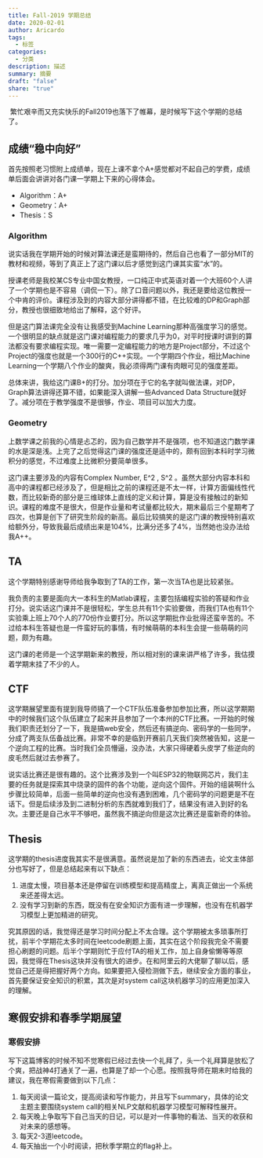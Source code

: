 ```yaml
---
title: Fall-2019 学期总结
date: 2020-02-01
author: Aricardo
tags:
  - 标签
categories:
  - 分类
description: 描述
summary: 摘要
draft: "false"
share: "true"
---
```


 繁忙艰辛而又充实快乐的Fall2019也落下了帷幕，是时候写下这个学期的总结了。

## **成绩“稳中向好”**

首先按照老习惯附上成绩单，现在上课不拿个A+感觉都对不起自己的学费，成绩单后面会讲讲对各门课一学期上下来的心得体会。

- Algorithm：A+
- Geometry：A+
- Thesis：S

### **Algorithm**

说实话我在学期开始的时候对算法课还是蛮期待的，然后自己也看了一部分MIT的教材和视频，等到了真正上了这门课以后才感觉到这门课其实蛮“水”的。

授课老师是我校某CS专业中国女教授，一口纯正中式英语对着一个大班60个人讲了一个学期也是不容易（调侃一下）。除了口音问题以外，我还是要给这位教授一个中肯的评价。课程涉及到的内容大部分讲得都不错，在比较难的DP和Graph部分，教授也很细致地给出了解释，这个好评。

但是这门算法课完全没有让我感受到Machine Learning那种高强度学习的感觉。一个很明显的缺点就是这门课对编程能力的要求几乎为0，对平时授课时讲到的算法都没有要求编程实现。唯一需要一定编程能力的地方是Project部分，不过这个Project的强度也就是一个300行的C++实现。一个学期四个作业，相比Machine Learning一个学期八个作业的酸爽，我必须得两门课有肉眼可见的强度差距。

总体来讲，我给这门课B+的打分。加分项在于它的名字就叫做法课，对DP，Graph算法讲得还算不错，如果能深入讲解一些Advanced Data Structure就好了。减分项在于教学强度不是很够，作业、项目可以加大力度。

### **Geometry**

上数学课之前我的心情是忐忑的，因为自己数学并不是强项，也不知道这门数学课的水是深是浅。上完了之后觉得这门课的强度还是适中的，颇有回到本科时学习微积分的感觉，不过难度上比微积分要简单很多。

这门课主要涉及的内容有Complex Number, E^2 , S^2 。虽然大部分内容本科和高中的课程都已经涉及了，但是相比之前的课程还是不太一样，计算方面偏线性代数，而比较新奇的部分是三维球体上直线的定义和计算，算是没有接触过的新知识。课程的难度不是很大，但是作业量和考试量都比较大，期末最后三个星期考了四次，也算是创下了研究生阶段的新高。最后比较搞笑的是这门课的教授特别喜欢给额外分，导致我最后成绩出来是104%，比满分还多了4%，当然她也没办法给我A++。

## **TA**

这个学期特别感谢导师给我争取到了TA的工作，第一次当TA也是比较紧张。

我负责的主要是面向大一本科生的Matlab课程，主要包括编程实验的答疑和作业打分。说实话这门课并不是很轻松，学生总共有11个实验要做，而我们TA也有11个实验乘上班上70个人的770份作业要打分。所以这学期批作业批得还蛮辛苦的。不过给本科生答疑也是一件蛮好玩的事情，有时候萌萌的本科生会提一些萌萌的问题，颇为有趣。

这门课的老师是一个这学期新来的教授，所以相对别的课来讲严格了许多，我估摸着学期末挂了不少的人。

## **CTF**

这学期展望里面有提到我导师搞了一个CTF队伍准备参加参加比赛，所以这学期期中的时候我们这个队伍建立了起来并且参加了一个本州的CTF比赛。一开始的时候我们职责还划分了一下，我是搞web安全，然后还有搞逆向、密码学的一些同学，分成了两支队伍备战比赛。非常不幸的是临到开赛前几天我们突然被告知，这是一个逆向工程的比赛。当时我们全员懵逼，没办法，大家只得硬着头皮学了些逆向的皮毛然后就过去参赛了。

说实话比赛还是很有趣的。这个比赛涉及到一个叫ESP32的物联网芯片，我们主要的任务就是探索其中烧录的固件的各个功能，逆向这个固件。开始的组装啊什么步骤比较简单，后面一些简单的逆向也没有遇到困难，几个密码学的问题更是不在话下。但是后续涉及到二进制分析的东西就难到我们了，结果没有进入到好的名次。主要还是自己水平不够吧，虽然我不搞逆向但是这次比赛还是蛮新奇的体验。

## **Thesis**

这学期的thesis进度我其实不是很满意。虽然说是加了新的东西进去，论文主体部分也写好了，但是总结起来有以下缺点：

1. 进度太慢，项目基本还是停留在训练模型和提高精度上，离真正做出一个系统来还差得太远。
2. 没有学习到新的东西，既没有在安全知识方面有进一步理解，也没有在机器学习模型上更加精进的研究。

究其原因的话，我觉得还是学习时间分配上不太合理。这个学期被太多琐事所打扰，前半个学期花太多时间在leetcode刷题上面，其实在这个阶段我完全不需要担心刷题的问题。后半个学期则忙于应付TA的相关工作，加上自身偷懒等等原因，我觉得在Thesis这块并没有很大的进步。在和阿里云的大佬聊了聊以后，感觉自己还是得把握好两个方向。如果要把入侵检测做下去，继续安全方面的事业，首先要保证安全知识的积累，其次是对system call这块机器学习的应用更加深入的理解。

## **寒假安排和春季学期展望**

### **寒假安排**

写下这篇博客的时候不知不觉寒假已经过去快一个礼拜了，头一个礼拜算是放松了个爽，把战神4打通关了一遍，也算是了却一个心愿。按照我导师在期末时给我的建议，我在寒假需要做到以下几点：

1. 每天阅读一篇论文，提高阅读和写作能力，并且写下summary，具体的论文主题主要围绕system call的相关NLP文献和机器学习模型可解释性展开。
2. 每天晚上争取写下自己当天的日记，可以是对一件事物的看法、当天的收获和对未来的感想等。
3. 每天2-3道leetcode。
4. 每天抽出一个小时阅读，把秋季学期立的flag补上。